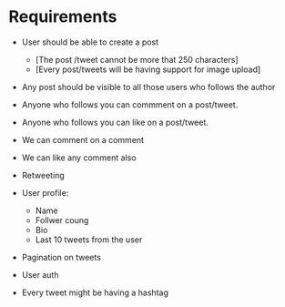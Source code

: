# Requirements

- User should be able to create a post
    - [The post /tweet cannot be more that 250 characters]
    - [Every post/tweets will be having support for image upload]

- Any post should be visible to all those users who follows the author
- Anyone who follows you can commment on a post/tweet.
- Anyone who follows you can like on a post/tweet.
- We can comment on a comment
- We can like any comment also
- Retweeting

- User profile:
    - Name
    - Follwer coung
    - Bio
    - Last 10 tweets from the user

- Pagination on tweets
- User auth

- Every tweet might be having a hashtag